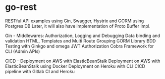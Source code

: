 # go-rest

RESTful API examples using Gin, Swagger, Hystrix and GORM using Postgres DB
Later, it will also have implementation of Proto Buffer Impl.

Gin - Middlewares: Authorization, Logging and Debugging
Data binding and validation
HTML, Templates and Multi Route Grouping
GORM Library
BDD Testing with Ginkgo and omega
JWT Authorization
Cobra Framework for CLI (Admin APIs)

CICD - Deployment on AWS with ElasticBeanStalk
Deployment on AWS with ElasticBeanStalk using Docker
Deployment on Heroku with CLI
CICD pipeline with Gitlab CI and Heroku
